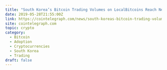 ```yaml
---
title: "South Korea’s Bitcoin Trading Volumes on LocalBitcoins Reach New Record Levels"
date: 2019-05-28T21:55:00Z
link: https://cointelegraph.com/news/south-koreas-bitcoin-trading-volumes-on-localbitcoins-reach-new-record-levels?utm_medium=RSS&utm_source=hune
site: cointelegraph.com
topic: crypto
category:
  - Bitcoin
  - Adoption
  - Cryptocurrencies
  - South Korea
  - Trading
draft: false
---
```

